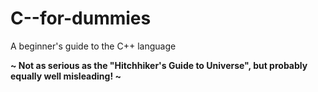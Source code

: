 # C--for-dummies
A beginner's guide to the C++ language

**~ Not as serious as the "Hitchhiker's Guide to Universe", but probably equally well misleading! ~**
